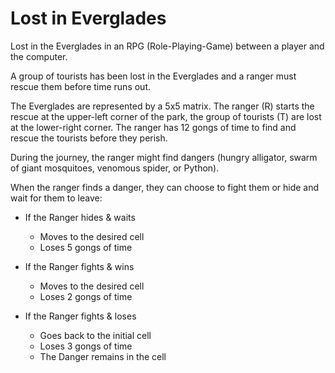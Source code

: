 # Lost in Everglades

Lost in the Everglades in an RPG (Role-Playing-Game) between a player and the computer.

A group of tourists has been lost in the Everglades and a ranger must rescue them before time runs
out.

The Everglades are represented by a 5x5 matrix. The ranger (R) starts the rescue at the upper-left
corner of the park, the group of tourists (T) are lost at the lower-right corner. The ranger has 12
gongs of time to find and rescue the tourists before they perish.

During the journey, the ranger might find dangers (hungry alligator, swarm of giant mosquitoes,
venomous spider, or Python).

When the ranger finds a danger, they can choose to fight them or hide and wait for them to leave:

- If the Ranger hides & waits
    - Moves to the desired cell
    - Loses 5 gongs of time

- If the Ranger fights & wins
    - Moves to the desired cell
    - Loses 2 gongs of time

- If the Ranger fights & loses
    - Goes back to the initial cell
    - Loses 3 gongs of time
    - The Danger remains in the cell
